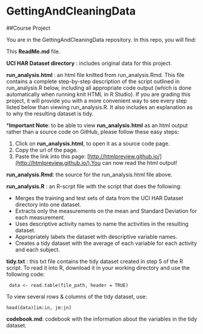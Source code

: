 # GettingAndCleaningData
##Course Project

You are in the GettingAndCleaningData repository. In this repo, you will find:

This **ReadMe.md** file.

**UCI HAR Dataset directory** : includes original data for this project.

**run\_analysis.html** : an html file knitted from run\_analysis.Rmd. This file contains a complete step-by-step description of the script outlined in run_analysis.R below, including all appropriate code output (which is done automatically when running knit HTML in R Studio). If you are grading this project, it will provide you with a more convenient way to see every step listed below than viewing run\_analysis.R. It also includes an explanation as to why the resulting dataset is tidy.

***Important Note**: to be able to view **run\_analysis.html** as an html output rather than a source code on GitHub, please follow these easy steps:

1. Click on **run\_analysis.html**, to open it as a source code page. 
2. Copy the url of the page.
3. Paste the link into this page: [http://htmlpreview.github.io/](http://htmlpreview.github.io/).You can now read the html output!
 

**run\_analysis.Rmd**: the source for the run\_analysis.html file above. 

**run_analysis.R** : an R-scrpt file with the script that does the following:

  * Merges the training and test sets of data from the UCI HAR Dataset directory into one dataset.  
  * Extracts only the measurements on the mean and Standard Deviation for each measurement.  
  * Uses descriptive activity names to name the activities in the resulting dataset.  
  * Appropriately labels the dataset with descriptive variable names. 
  * Creates a tidy dataset with the average of each variable for each activity and each subject.

**tidy.txt** : this txt file contains the tidy dataset created in step 5 of the R script. To read it into R, download it in your working directory and use the following code:

     data <- read.table(file_path, header = TRUE)

To view several rows & columns of the tidy dataset, use:

    head(data)[im:in, jm:jn]

**codebook.md**: codebook with the information about the variables in the tidy dataset.